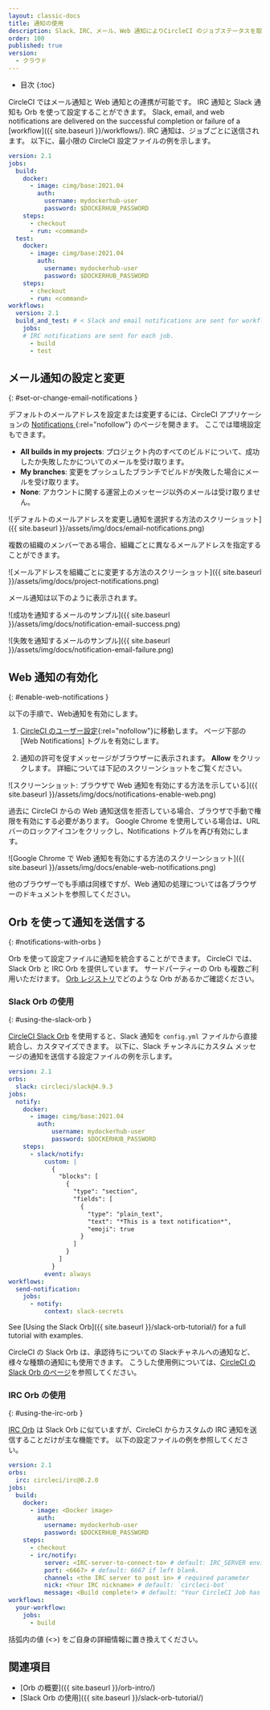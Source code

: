 ```yaml
---
layout: classic-docs
title: 通知の使用
description: Slack、IRC、メール、Web 通知によりCircleCI のジョブステータスを取得する方法を説明します。
order: 100
published: true
version:
  - クラウド
---
```


* 目次
{:toc}

CircleCI ではメール通知と Web 通知との連携が可能です。 IRC 通知と Slack 通知も Orb を使って設定することができます。 Slack, email, and web notifications are delivered on the successful completion or failure of a [workflow]({{ site.baseurl }}/workflows/). IRC 通知は、ジョブごとに送信されます。 以下に、最小限の CircleCI 設定ファイルの例を示します。

```yaml
version: 2.1
jobs:
  build:
    docker:
      - image: cimg/base:2021.04
        auth:
          username: mydockerhub-user
          password: $DOCKERHUB_PASSWORD
    steps:
      - checkout
      - run: <command>
  test:
    docker:
      - image: cimg/base:2021.04
        auth:
          username: mydockerhub-user
          password: $DOCKERHUB_PASSWORD
    steps:
      - checkout
      - run: <command>
workflows:
  version: 2.1
  build_and_test: # < Slack and email notifications are sent for workflows
    jobs:
    # IRC notifications are sent for each job.
      - build
      - test
```

## メール通知の設定と変更
{: #set-or-change-email-notifications }

デフォルトのメールアドレスを設定または変更するには、CircleCI アプリケーションの [Notifications ](https://app.circleci.com/settings/user/notifications){:rel="nofollow"} のページを開きます。 ここでは環境設定もできます。

- **All builds in my projects**: プロジェクト内のすべてのビルドについて、成功したか失敗したかについてのメールを受け取ります。
- **My branches**: 変更をプッシュしたブランチでビルドが失敗した場合にメールを受け取ります。
- **None**: アカウントに関する運営上のメッセージ以外のメールは受け取りません。

![デフォルトのメールアドレスを変更し通知を選択する方法のスクリーショット]({{ site.baseurl }}/assets/img/docs/email-notifications.png)

複数の組織のメンバーである場合、組織ごとに異なるメールアドレスを指定することができます。

![メールアドレスを組織ごとに変更する方法のスクリーショット]({{ site.baseurl }}/assets/img/docs/project-notifications.png)

メール通知は以下のように表示されます。

![成功を通知するメールのサンプル]({{ site.baseurl }}/assets/img/docs/notification-email-success.png)

![失敗を通知するメールのサンプル]({{ site.baseurl }}/assets/img/docs/notification-email-failure.png)

## Web 通知の有効化
{: #enable-web-notifications }

以下の手順で、Web通知を有効にします。

1. [CircleCI のユーザー設定](https://circleci.com/account/notifications){:rel="nofollow"}に移動します。 ページ下部の [Web Notifications] トグルを有効にします。

2. 通知の許可を促すメッセージがブラウザーに表示されます。 **Allow** をクリックします。 詳細については下記のスクリーンショットをご覧ください。

![スクリーンショット: ブラウザで Web 通知を有効にする方法を示している]({{ site.baseurl }}/assets/img/docs/notifications-enable-web.png)

過去に CircleCI からの Web 通知送信を拒否している場合、ブラウザで手動で権限を有効にする必要があります。 Google Chrome を使用している場合は、URL バーのロックアイコンをクリックし、Notifications トグルを再び有効にします。

![Google Chrome で Web 通知を有効にする方法のスクリーンショット]({{ site.baseurl }}/assets/img/docs/enable-web-notifications.png)

他のブラウザーでも手順は同様ですが、Web 通知の処理については各ブラウザーのドキュメントを参照してください。

## Orb を使って通知を送信する
{: #notifications-with-orbs }

Orb を使って設定ファイルに通知を統合することができます。 CircleCI では、Slack Orb と IRC Orb を提供しています。 サードパーティーの Orb も複数ご利用いただけます。 [Orb レジストリ](https://circleci.com/developer/ja/orbs?query=notification&filterBy=all)でどのような Orb があるかご確認ください。

### Slack Orb の使用
{: #using-the-slack-orb }

[CircleCI Slack Orb](https://circleci.com/developer/ja/orbs/orb/circleci/slack) を使用すると、Slack 通知を `config.yml` ファイルから直接統合し、カスタマイズできます。 以下に、Slack チャンネルにカスタム メッセージの通知を送信する設定ファイルの例を示します。

```yaml
version: 2.1
orbs:
  slack: circleci/slack@4.9.3
jobs:
  notify:
    docker:
      - image: cimg/base:2021.04
        auth:
            username: mydockerhub-user
            password: $DOCKERHUB_PASSWORD
    steps:
      - slack/notify:
          custom: |
            {
              "blocks": [
                {
                  "type": "section",
                  "fields": [
                    {
                      "type": "plain_text",
                      "text": "*This is a text notification*",
                      "emoji": true
                    }
                  ]
                }
              ]
            }
          event: always
workflows:
  send-notification:
    jobs:
      - notify:
          context: slack-secrets
```

See [Using the Slack Orb]({{ site.baseurl }}/slack-orb-tutorial/) for a full tutorial with examples.

CircleCI の Slack Orb は、承認待ちについての Slackチャネルへの通知など、様々な種類の通知にも使用できます。 こうした使用例については、[CircleCI の Slack Orb のページ](https://circleci.com/developer/ja/orbs/orb/circleci/slack)を参照してください。

### IRC Orb の使用
{: #using-the-irc-orb }

[IRC Orb](https://circleci.com/developer/ja/orbs/orb/circleci/irc) は Slack Orb に似ていますが、CircleCI からカスタムの IRC 通知を送信することだけが主な機能です。 以下の設定ファイルの例を参照してください。

```yaml
version: 2.1
orbs:
  irc: circleci/irc@0.2.0
jobs:
  build:
    docker:
      - image: <Docker image>
        auth:
          username: mydockerhub-user
          password: $DOCKERHUB_PASSWORD
    steps:
      - checkout
      - irc/notify:
          server: <IRC-server-to-connect-to> # default: IRC_SERVER environment varible.
          port: <6667> # default: 6667 if left blank.
          channel: <the IRC server to post in> # required parameter
          nick: <Your IRC nickname> # default: `circleci-bot`
          message: <Build complete!> # default: "Your CircleCI Job has completed."
workflows:
  your-workflow:
    jobs:
      - build

```
括弧内の値 (<>) をご自身の詳細情報に置き換えてください。

## 関連項目

- [Orb の概要]({{ site.baseurl }}/orb-intro/)
- [Slack Orb の使用]({{ site.baseurl }}/slack-orb-tutorial/)
